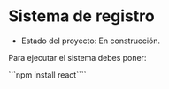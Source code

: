 <h1>Sistema de registro</h1>

- Estado del proyecto: En construcción.

Para ejecutar el sistema debes poner: 

```npm install react````

